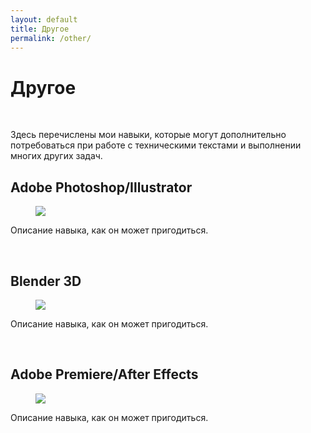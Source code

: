 ```yaml
---
layout: default
title: Другое
permalink: /other/
---
```


<link rel="stylesheet" href="https://antonuspenskiy.github.io/assets/style.css">

<div class="blocks-container">

<div class="other-page">
<h1>Другое</h1><br/>
<p>Здесь перечислены мои навыки, которые могут дополнительно потребоваться при работе с техническими текстами и выполнении многих других задач.</p>
<h2>Adobe Photoshop/Illustrator</h2>
<figure>
  <img src="https://antonuspenskiy.github.io/assets/Ford-AT-article/Ford-AT-cover.jpg">
</figure>
<p>Описание навыка, как он может пригодиться.</p><br/>
<h2>Blender 3D</h2>
<figure>
  <img src="https://antonuspenskiy.github.io/assets/other/blender-hardskill-wireframe">
</figure>
<p>Описание навыка, как он может пригодиться.</p><br/>
<h2>Adobe Premiere/After Effects</h2>
<figure>
  <img src="https://antonuspenskiy.github.io/assets/Ford-AT-article/Ford-AT-cover.jpg">
</figure>
<p>Описание навыка, как он может пригодиться.</p>
</div>

</div>
